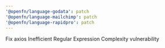 ```yaml
---
'@openfn/language-godata': patch
'@openfn/language-mailchimp': patch
'@openfn/language-rapidpro': patch
---
```


Fix axios Inefficient Regular Expression Complexity vulnerability
